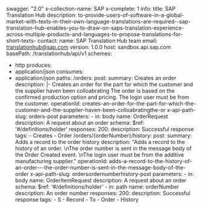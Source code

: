 swagger: "2.0"
x-collection-name: SAP
x-complete: 1
info:
  title: SAP Translation Hub
  description: to-provide-users-of-software-in-a-global-market-with-texts-in-their-own-language-translations-are-required--sap-translation-hub-enables-you-to-draw-on-saps-translation-experience-across-multiple-products-and-languages-to-propose-translations-for-short-texts-
  contact:
    name: SAP Translation Hub team
    email: translationhub@sap.com
  version: 1.0.0
host: sandbox.api.sap.com
basePath: /translationhub/api/v1
schemes:
- http
produces:
- application/json
consumes:
- application/json
paths:
  /orders:
    post:
      summary: Creates an order
      description: |-
        Creates an order for the part for which the customer and the supplier haven been colloabrating
        The order is based on the confirmed production option and pricing.
        The login user must be from the customer.
      operationId: creates-an-order-for-the-part-for-which-the-customer-and-the-supplier-haven-been-colloabratingthe-or
      x-api-path-slug: orders-post
      parameters:
      - in: body
        name: OrderRequest
        description: A request about an order
        schema:
          $ref: '#/definitions/holder'
      responses:
        200:
          description: Successful response
      tags:
      - Creates
      - Order
  /orders/{orderNumber}/history:
    post:
      summary: Adds a record to the order history
      description: "Adds a record to the history of an order.   \nThe order number
        is sent in the message body of the Order Created event.  \nThe login user
        must be from the additive manufacturing supplier."
      operationId: adds-a-record-to-the-history-of-an-order---the-order-number-is-sent-in-the-message-body-of-the-order
      x-api-path-slug: ordersordernumberhistory-post
      parameters:
      - in: body
        name: OrderItemRequest
        description: A request about an order
        schema:
          $ref: '#/definitions/holder'
      - in: path
        name: orderNumber
        description: An order number
      responses:
        200:
          description: Successful response
      tags:
      - S
      - Record
      - To
      - Order
      - History